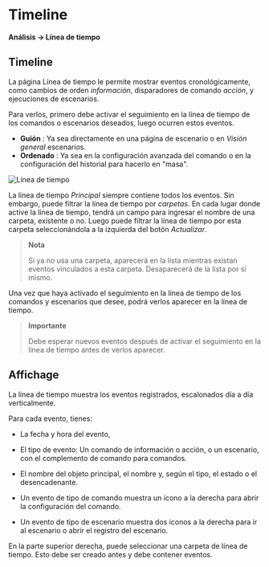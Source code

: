 # Timeline
**Análisis → Línea de tiempo**

## Timeline

La página Línea de tiempo le permite mostrar eventos cronológicamente, como cambios de orden *información*, disparadores de comando *acción*, y ejecuciones de escenarios.

Para verlos, primero debe activar el seguimiento en la línea de tiempo de los comandos o escenarios deseados, luego ocurren estos eventos.

- **Guión** : Ya sea directamente en una página de escenario o en *Visión general* escenarios.
- **Ordenado** : Ya sea en la configuración avanzada del comando o en la configuración del historial para hacerlo en "masa".

![Línea de tiempo](images/timeline_intro.jpg)

La linea de tiempo *Principal* siempre contiene todos los eventos. Sin embargo, puede filtrar la línea de tiempo por *carpetas*. En cada lugar donde active la línea de tiempo, tendrá un campo para ingresar el nombre de una carpeta, existente o no.
Luego puede filtrar la línea de tiempo por esta carpeta seleccionándola a la izquierda del botón *Actualizar*.

> **Nota**
>
> Si ya no usa una carpeta, aparecerá en la lista mientras existan eventos vinculados a esta carpeta. Desaparecerá de la lista por sí mismo.

Una vez que haya activado el seguimiento en la línea de tiempo de los comandos y escenarios que desee, podrá verlos aparecer en la línea de tiempo.

> **Importante**
>
> Debe esperar nuevos eventos después de activar el seguimiento en la línea de tiempo antes de verlos aparecer.

## Affichage

La línea de tiempo muestra los eventos registrados, escalonados día a día verticalmente.

Para cada evento, tienes:

- La fecha y hora del evento,
- El tipo de evento: Un comando de información o acción, o un escenario, con el complemento de comando para comandos.
- El nombre del objeto principal, el nombre y, según el tipo, el estado o el desencadenante.

- Un evento de tipo de comando muestra un icono a la derecha para abrir la configuración del comando.
- Un evento de tipo de escenario muestra dos iconos a la derecha para ir al escenario o abrir el registro del escenario.

En la parte superior derecha, puede seleccionar una carpeta de línea de tiempo. Esto debe ser creado antes y debe contener eventos.

